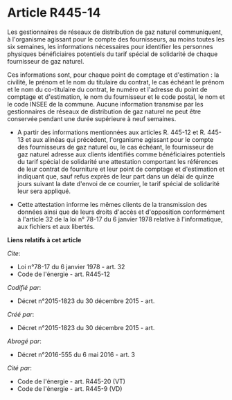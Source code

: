 # Article R445-14

Les gestionnaires de réseaux de distribution de gaz naturel communiquent, à l'organisme agissant pour le compte des
fournisseurs, au moins toutes les six semaines, les informations nécessaires pour identifier les personnes physiques
bénéficiaires potentiels du tarif spécial de solidarité de chaque fournisseur de gaz naturel. 

Ces informations sont, pour chaque point de comptage et d'estimation : la civilité, le prénom et le nom du titulaire du
contrat, le cas échéant le prénom et le nom du co-titulaire du contrat, le numéro et l'adresse du point de comptage et
d'estimation, le nom du fournisseur et le code postal, le nom et le code INSEE de la commune. Aucune information transmise
par les gestionnaires de réseaux de distribution de gaz naturel ne peut être conservée pendant une durée supérieure à neuf
semaines.

- A partir des informations mentionnées aux articles R. 445-12 et R. 445-13 et aux alinéas qui précèdent, l'organisme
agissant pour le compte des fournisseurs de gaz naturel ou, le cas échéant, le fournisseur de gaz naturel adresse aux clients
identifiés comme bénéficiaires potentiels du tarif spécial de solidarité une attestation comportant les références de leur
contrat de fourniture et leur point de comptage et d'estimation et indiquant que, sauf refus exprès de leur part dans un
délai de quinze jours suivant la date d'envoi de ce courrier, le tarif spécial de solidarité leur sera appliqué.

- Cette attestation informe les mêmes clients de la transmission des données ainsi que de leurs droits d'accès et
d'opposition conformément à l'article 32 de la loi n° 78-17 du 6 janvier 1978 relative à l'informatique, aux fichiers et aux
libertés.

**Liens relatifs à cet article**

_Cite_:

  - Loi n°78-17 du 6 janvier 1978 - art. 32
  - Code de l'énergie - art. R445-12

_Codifié par_:

  - Décret n°2015-1823 du 30 décembre 2015 - art.

_Créé par_:

  - Décret n°2015-1823 du 30 décembre 2015 - art.

_Abrogé par_:

  - Décret n°2016-555 du 6 mai 2016 - art. 3

_Cité par_:

  - Code de l'énergie - art. R445-20 (VT)
  - Code de l'énergie - art. R445-9 (VD)
